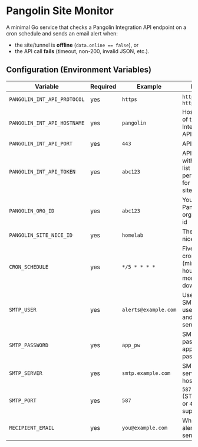 # Pangolin Site Monitor

A minimal Go service that checks a Pangolin Integration API endpoint on a cron schedule and sends an email alert when:

- the site/tunnel is **offline** (`data.online == false`), or
- the API call **fails** (timeout, non-200, invalid JSON, etc.).

## Configuration (Environment Variables)

| Variable | Required | Example | Notes |
|---|---|---|---|
| `PANGOLIN_INT_API_PROTOCOL` | yes | `https` | `http` or `https` |
| `PANGOLIN_INT_API_HOSTNAME` | yes | `pangolin` | Hostname of the Integration API |
| `PANGOLIN_INT_API_PORT` | yes | `443` | API port |
| `PANGOLIN_INT_API_TOKEN` | yes | `abc123` | API token with get and list permissions for org and site |
| `PANGOLIN_ORG_ID` | yes | `abc123` | Your Pangolin organization id |
| `PANGOLIN_SITE_NICE_ID` | yes | `homelab` | The site nice id |
| `CRON_SCHEDULE` | yes | `*/5 * * * *` | Five-field cron spec (minute hour dom month dow), **UTC** |
| `SMTP_USER` | yes | `alerts@example.com` | Used as SMTP auth username and email sender |
| `SMTP_PASSWORD` | yes | `app_pw` | SMTP password / app password |
| `SMTP_SERVER` | yes | `smtp.example.com` | SMTP server hostname |
| `SMTP_PORT` | yes | `587` | `587` (STARTTLS) or `465` (TLS) supported |
| `RECIPIENT_EMAIL` | yes | `you@example.com` | Where alerts are sent |
